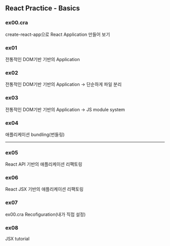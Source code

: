 ## React Practice - Basics

### ex00.cra
create-react-app으로 React Application 만들어 보기
### ex01
전통적인 DOM기반 기반의 Application

### ex02
전통적인 DOM기반 기반의 Application -> 단순하게 파일 분리

### ex03
전통적인 DOM기반 기반의 Application -> JS module system

### ex04 
애플리케이션 bundling(번들링)

-----------
### ex05
React API 기반의 애플리케이션 리팩토링
### ex06
React JSX 기반의 애플리케이션 리팩토링
### ex07
ex00.cra Recofiguration(내가 직접 설정)
### ex08
JSX tutorial
